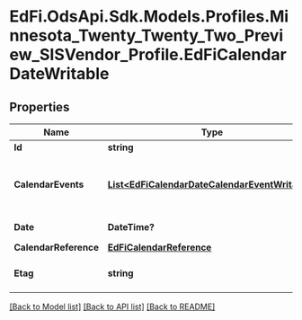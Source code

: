 # EdFi.OdsApi.Sdk.Models.Profiles.Minnesota_Twenty_Twenty_Two_Preview_SISVendor_Profile.EdFiCalendarDateWritable
## Properties

Name | Type | Description | Notes
------------ | ------------- | ------------- | -------------
**Id** | **string** |  | 
**CalendarEvents** | [**List&lt;EdFiCalendarDateCalendarEventWritable&gt;**](EdFiCalendarDateCalendarEventWritable.md) | An unordered collection of calendarDateCalendarEvents. The type of scheduled or unscheduled event for the day. | 
**Date** | **DateTime?** | The month, day, and year of the CalendarEvent. | 
**CalendarReference** | [**EdFiCalendarReference**](EdFiCalendarReference.md) |  | 
**Etag** | **string** | A unique system-generated value that identifies the version of the resource. | [optional] 

[[Back to Model list]](../README.md#documentation-for-models) [[Back to API list]](../README.md#documentation-for-api-endpoints) [[Back to README]](../README.md)

